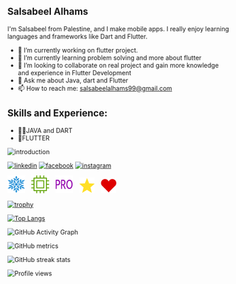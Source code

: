 ## Salsabeel Alhams 


I'm  Salsabeel from Palestine, and I make mobile apps. I really enjoy learning languages and frameworks like Dart and Flutter.
- 🔭 I’m currently working on flutter project. 
- 🌱 I’m currently learning problem solving and more about flutter  
- 👯 I’m looking to collaborate on real project and gain more knowledge and experience in Flutter Development  
- 💬 Ask me about Java, dart and Flutter  
- 📫 How to reach me: salsabeelalhams99@gmail.com  


## Skills and Experience:
- 👩‍💻JAVA and DART 
- 📱FLUTTER

<img src='https://i.giphy.com/media/RbDKaczqWovIugyJmW/giphy.webp' alt =' introduction'>


[<img src='https://cdn.jsdelivr.net/npm/simple-icons@3.0.1/icons/linkedin.svg' alt='linkedin' height='40'>](https://www.linkedin.com/in/salsabeelalhams/) 
[<img src='https://cdn.jsdelivr.net/npm/simple-icons@3.0.1/icons/facebook.svg' alt='facebook' height='40'>](https://m.facebook.com/profile.php?id=100011340440190 ) 
[<img src='https://cdn.jsdelivr.net/npm/simple-icons@3.0.1/icons/instagram.svg' alt='instagram' height='40'>](https://www.instagram.com/salsabeel.alhams/)  

<a href='https://archiveprogram.github.com/'><img src='https://raw.githubusercontent.com/acervenky/animated-github-badges/master/assets/acbadge.gif' width='40' height='40'></a> <a href='https://docs.github.com/en/developers'><img src='https://raw.githubusercontent.com/acervenky/animated-github-badges/master/assets/devbadge.gif' width='40' height='40'></a> <a href='https://github.com/pricing'><img src='https://raw.githubusercontent.com/acervenky/animated-github-badges/master/assets/pro.gif' width='40' height='40'></a> <a href='https://stars.github.com/'><img src='https://raw.githubusercontent.com/acervenky/animated-github-badges/master/assets/starbadge.gif' width='35' height='35'></a> <a href='https://docs.github.com/en/github/supporting-the-open-source-community-with-github-sponsors'><img src='https://raw.githubusercontent.com/acervenky/animated-github-badges/master/assets/sponsorbadge.gif' width='35' height='35'></a> 

[![trophy](https://github-profile-trophy.vercel.app/?username=salsabeelalhams44 )](https://github.com/ryo-ma/github-profile-trophy)

[![Top Langs](https://github-readme-stats.vercel.app/api/top-langs/?username=salsabeelalhams44 )](https://github.com/anuraghazra/github-readme-stats)



![GitHub Activity Graph](https://activity-graph.herokuapp.com/graph?username=salsabeelalhams44 )  

![GitHub metrics](https://metrics.lecoq.io/salsabeelalhams44 )  

![GitHub streak stats](https://github-readme-streak-stats.herokuapp.com/?user=salsabeelalhams44 )  

![Profile views](https://gpvc.arturio.dev/salsabeelalhams44 )  
